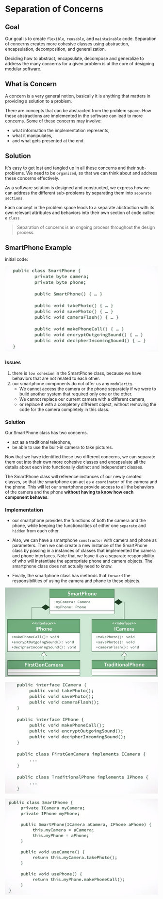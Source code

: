 # Separation of Concerns
## Goal
Our goal is to create `flexible`, `reusable`, and `maintainable` code. Separation of concerns creates more cohesive classes using abstraction, encapsulation, decomposition, and generalization.

Deciding how to abstract, encapsulate, decompose and generalize to address the many concerns for a given problem is at the core of designing modular software.

## What is Concern
A concern is a very general notion, basically it is anything that matters in providing a solution to a problem.

There are concepts that can be abstracted from the problem space. How these abstractions are implemented in the software can lead to more concerns. Some of these concerns may involve:
- what information the implementation represents, 
- what it manipulates, 
- and what gets presented at the end. 

## Solution
It's easy to get lost and tangled up in all these concerns and their sub-problems. We need to be `organized`, so that we can think about and address these concerns effectively. 

As a software solution is designed and constructed, we express how we can address the different sub-problems by separating them into `separate sections`.

Each concept in the problem space leads to a separate abstraction with its own relevant attributes and behaviors into their own section of code called a `class`.

>Separation of concerns is an ongoing process throughout the design process.

## SmartPhone Example
initial code:

![](/img/smartphone.png)

### Issues
1. there is `low cohesion` in the SmartPhone class, because we have behaviors that are not related to each other. 
2. our smartphone components do not offer us any `modularity`. 
   - We cannot access the camera or the phone separately if we were to build another system that required only one or the other. 
   - We cannot replace our current camera with a different camera, 
   - or replace it with a completely different object, without removing the code for the camera completely in this class.

### Solution
Our SmartPhone class has two concerns. 
- act as a traditional telephone, 
- be able to use the built-in camera to take pictures. 

Now that we have identified these two different concerns, we can separate them out into their own more cohesive classes and encapsulate all the details about each into functionally distinct and independent classes. 

The SmartPhone class will reference instances of our newly created classes, so that the smartphone can act as a `coordinator` of the camera and the phone. This will let our smartphone provide access to all the behaviors of the camera and the phone **without having to know how each component behaves**.

### Implementation

- our smartphone provides the functions of both the camera and the phone, while keeping the functionalities of either one `separate` and `hidden` from each other. 

- Also, we can have a smartphone `constructor` with camera and phone as parameters. Then we can create a new instance of the SmartPhone class by passing in a instances of classes that implemented the camera and phone interfaces. Note that we leave it as a separate responsibility of who will instantiate the appropriate phone and camera objects. The smartphone class does not actually need to know. 

- Finally, the smartphone class has methods that `forward` the responsibilities of using the camera and phone to these objects.

![](/img/phone-uml.png)

![](/img/phone-interface.png)

![](/img/phone-sep.png)

